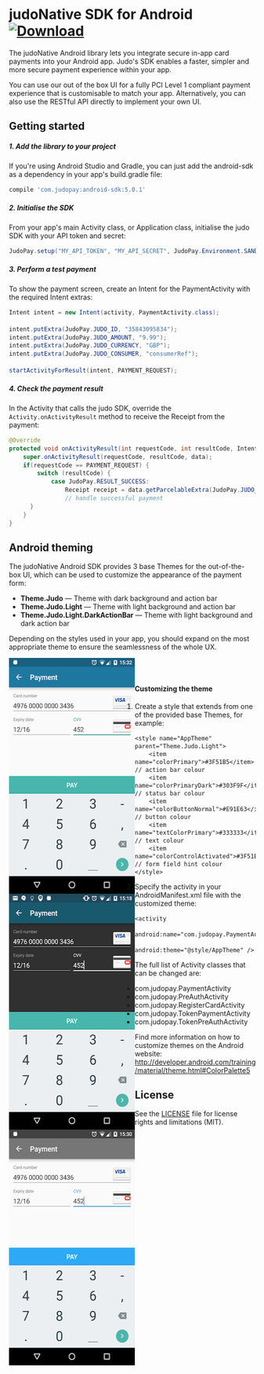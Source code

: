 # judoNative SDK for Android [ ![Download](https://api.bintray.com/packages/judopay/maven/android-sdk/images/download.svg) ](https://bintray.com/judopay/maven/android-sdk/_latestVersion)

The judoNative Android library lets you integrate secure in-app card payments into your Android app. Judo's SDK enables a faster, simpler and more secure payment experience within your app. 

You can use our out of the box UI for a fully PCI Level 1 compliant payment experience that is customisable to match your app. Alternatively, you can also use the RESTful API directly to implement your own UI.

## Getting started
##### 1. Add the library to your project
If you're using Android Studio and Gradle, you can just add the android-sdk as a dependency in your app's build.gradle file:
```groovy
compile 'com.judopay:android-sdk:5.0.1'
```
##### 2. Initialise the SDK
From your app's main Activity class, or Application class, initialise the judo SDK with your API token and secret:
```java
JudoPay.setup("MY_API_TOKEN", "MY_API_SECRET", JudoPay.Environment.SANDBOX);
```
##### 3. Perform a test payment
To show the payment screen, create an Intent for the PaymentActivity with the required Intent extras:
```java
Intent intent = new Intent(activity, PaymentActivity.class);

intent.putExtra(JudoPay.JUDO_ID, "35843095834");
intent.putExtra(JudoPay.JUDO_AMOUNT, "9.99");
intent.putExtra(JudoPay.JUDO_CURRENCY, "GBP");
intent.putExtra(JudoPay.JUDO_CONSUMER, "consumerRef");

startActivityForResult(intent, PAYMENT_REQUEST);
```
##### 4. Check the payment result
In the Activity that calls the judo SDK, override the ```Activity.onActivityResult``` method to receive the Receipt from the payment:
```java
@Override
protected void onActivityResult(int requestCode, int resultCode, Intent data) {
    super.onActivityResult(requestCode, resultCode, data);
    if(requestCode == PAYMENT_REQUEST) {
        switch (resultCode) {
            case JudoPay.RESULT_SUCCESS:
                Receipt receipt = data.getParcelableExtra(JudoPay.JUDO_RECEIPT);
                // handle successful payment
      }
    }
}
```

## Android theming

The judoNative Android SDK provides 3 base Themes for the out-of-the-box UI, which can be used to customize the appearance of the payment form:

  - **Theme.Judo** — Theme with dark background and action bar
  - **Theme.Judo.Light** — Theme with light background and action bar
  - **Theme.Judo.Light.DarkActionBar** — Theme with light background and dark action bar
  
Depending on the styles used in your app, you should expand on the most appropriate theme to ensure the seamlessness of the whole UX.

<p><img align="left" src="/samples/screens/android-theme-light.png" width="257" height="480"></p>
<p><img align="left" src="/samples/screens/android-theme-dark.png" width="257" height="480"></p>
<p><img align="left" src="/samples/screens/android-theme-custom.png" width="257" height="480"></p>

</br>
</br>

#### Customizing the theme

 1. Create a style that extends from one of the provided base Themes, for example:
```
<style name="AppTheme" parent="Theme.Judo.Light">
    <item name="colorPrimary">#3F51B5</item> // action bar colour
    <item name="colorPrimaryDark">#303F9F</item> // status bar colour
    <item name="colorButtonNormal">#E91E63</item> // button colour
    <item name="textColorPrimary">#333333</item> // text colour
    <item name="colorControlActivated">#3F51B5</item> // form field hint colour
</style>
```
 
 2. Specify the activity in your AndroidManifest.xml file with the customized theme:
```
<activity
    android:name="com.judopay.PaymentActivity"
    android:theme="@style/AppTheme" />
```

The full list of Activity classes that can be changed are:

 - com.judopay.PaymentActivity
 - com.judopay.PreAuthActivity
 - com.judopay.RegisterCardActivity
 - com.judopay.TokenPaymentActivity
 - com.judopay.TokenPreAuthActivity

Find more information on how to customize themes on the Android website:
http://developer.android.com/training/material/theme.html#ColorPalette5


## License
See the [LICENSE](https://github.com/JudoPay/Judo-Android/blob/master/LICENSE) file for license rights and limitations (MIT).
